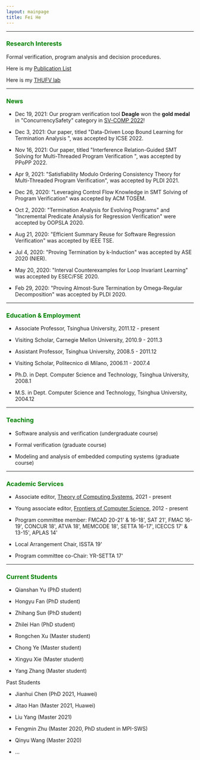 ```yaml
---
layout: mainpage
title: Fei He
---
```


---

### <font color=green>Research Interests</font>

Formal verification, program analysis and decision procedures.

Here is my [Publication List](./publications.html)

Here is my [THUFV lab](https://thufv.github.io/) 

---


### <font color=green>News</font>

- Dec 19, 2021: Our program verification tool **Deagle** won the **gold medal** in \"ConcurrencySafety\" category in [SV-COMP 2022](https://sv-comp.sosy-lab.org/2022/results/results-verified/)!

- Dec 3, 2021: Our paper, titled \"Data-Driven Loop Bound Learning for Termination Analysis \", was accepted by ICSE 2022. 

- Nov 16, 2021: Our paper, titled \"Interference Relation-Guided SMT Solving for Multi-Threaded Program Verification \", was accepted by PPoPP 2022.

- Apr 9, 2021: \"Satisfiability Modulo Ordering Consistency Theory for Multi-Threaded Program Verification\", was accepted by PLDI 2021.

- Dec 26, 2020: \"Leveraging Control Flow Knowledge in SMT Solving of Program Verification\" was accepted by ACM TOSEM. 

- Oct 2, 2020: \"Termination Analysis for Evolving Programs\" and \"Incremental Predicate Analysis for Regression Verification\" were accepted by OOPSLA 2020.

- Aug 21, 2020: \"Efficient Summary Reuse for Software Regression Verification\" was accepted by IEEE TSE.

- Jul 4, 2020: \"Proving Termination by k-Induction\" was accepted by ASE 2020 (NIER).

- May 20, 2020: \"Interval Counterexamples for Loop Invariant Learning\" was accepted by ESEC/FSE 2020.

- Feb 29, 2020: \"Proving Almost-Sure Termination by Omega-Regular Decomposition\" was accepted by PLDI 2020.

---

### <font color=green>Education & Employment</font>

- Associate Professor, Tsinghua University, 2011.12 - present

- Visiting Scholar, Carnegie Mellon University, 2010.9 - 2011.3

- Assistant Professor, Tsinghua University, 2008.5 - 2011.12

- Visiting Scholar, Politecnico di Milano, 2006.11 - 2007.4

- Ph.D. in Dept. Computer Science and Technology, Tsinghua University, 2008.1

- M.S. in Dept. Computer Science and Technology, Tsinghua University, 2004.12

---

### <font color=green>Teaching</font>

- Software analysis and verification (undergraduate course)
  
- Formal verification (graduate course)

- Modeling and analysis of embedded computing systems (graduate course)

---

### <font color=green>Academic Services</font>

- Associate editor, [Theory of Computing Systems](https://www.springer.com/journal/224/editors), 2021 - present

- Young associate editor, [Frontiers of Computer Science](http://journal.hep.com.cn/fcs/EN/column/column22267.shtml#list), 2012 - present

- Program committee member: FMCAD 20-21\' & 16-18\', SAT 21\', FMAC 16-19\', CONCUR 18\', ATVA 18\', MEMCODE 18\', SETTA 16-17\', ICECCS 17\' & 13-15\', APLAS 14\'

- Local Arrangement Chair, ISSTA 19\'

- Program committee co-Chair: YR-SETTA 17\'

---

### <font color=green>Current Students</font>

- Qianshan Yu (PhD student)

- Hongyu Fan (PhD student)

- Zhihang Sun (PhD student)

- Zhilei Han (PhD student)

- Rongchen Xu (Master student)

- Chong Ye (Master student)

- Xingyu Xie (Master student)

- Yang Zhang (Master student)

Past Students

- Jianhui Chen (PhD 2021, Huawei)

- Jitao Han (Master 2021, Huawei)

- Liu Yang (Master 2021)

- Fengmin Zhu (Master 2020, PhD student in MPI-SWS)

- Qinyu Wang (Master 2020)

- ... 
